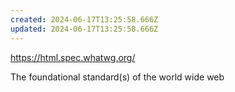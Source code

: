 ```yaml
---
created: 2024-06-17T13:25:58.666Z
updated: 2024-06-17T13:25:58.666Z
---
```

https://html.spec.whatwg.org/

The foundational standard(s) of the world wide web